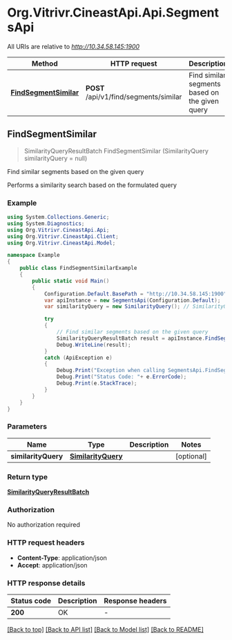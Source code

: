 # Org.Vitrivr.CineastApi.Api.SegmentsApi

All URIs are relative to *http://10.34.58.145:1900*

Method | HTTP request | Description
------------- | ------------- | -------------
[**FindSegmentSimilar**](SegmentsApi.md#findsegmentsimilar) | **POST** /api/v1/find/segments/similar | Find similar segments based on the given query



## FindSegmentSimilar

> SimilarityQueryResultBatch FindSegmentSimilar (SimilarityQuery similarityQuery = null)

Find similar segments based on the given query

Performs a similarity search based on the formulated query

### Example

```csharp
using System.Collections.Generic;
using System.Diagnostics;
using Org.Vitrivr.CineastApi.Api;
using Org.Vitrivr.CineastApi.Client;
using Org.Vitrivr.CineastApi.Model;

namespace Example
{
    public class FindSegmentSimilarExample
    {
        public static void Main()
        {
            Configuration.Default.BasePath = "http://10.34.58.145:1900";
            var apiInstance = new SegmentsApi(Configuration.Default);
            var similarityQuery = new SimilarityQuery(); // SimilarityQuery |  (optional) 

            try
            {
                // Find similar segments based on the given query
                SimilarityQueryResultBatch result = apiInstance.FindSegmentSimilar(similarityQuery);
                Debug.WriteLine(result);
            }
            catch (ApiException e)
            {
                Debug.Print("Exception when calling SegmentsApi.FindSegmentSimilar: " + e.Message );
                Debug.Print("Status Code: "+ e.ErrorCode);
                Debug.Print(e.StackTrace);
            }
        }
    }
}
```

### Parameters


Name | Type | Description  | Notes
------------- | ------------- | ------------- | -------------
 **similarityQuery** | [**SimilarityQuery**](SimilarityQuery.md)|  | [optional] 

### Return type

[**SimilarityQueryResultBatch**](SimilarityQueryResultBatch.md)

### Authorization

No authorization required

### HTTP request headers

- **Content-Type**: application/json
- **Accept**: application/json

### HTTP response details
| Status code | Description | Response headers |
|-------------|-------------|------------------|
| **200** | OK |  -  |

[[Back to top]](#)
[[Back to API list]](../README.md#documentation-for-api-endpoints)
[[Back to Model list]](../README.md#documentation-for-models)
[[Back to README]](../README.md)

